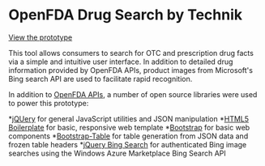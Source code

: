 # OpenFDA Drug Search by Technik

[View the prototype](http://tsuic.github.io/technik-openfda/)

This tool allows consumers to search for OTC and prescription drug facts via a simple and intuitive user interface. In addition to detailed drug information provided by OpenFDA APIs, product images from Microsoft's Bing search API are used to facilitate rapid recognition.

In addition to [OpenFDA APIs](https://open.fda.gov/api/reference/), a number of open source libraries were used to power this prototype:

*[jQUery](https://jquery.com/) for general JavaScript utilities and JSON manipulation
*[HTML5 Boilerplate](https://github.com/h5bp/html5-boilerplate) for basic, responsive web template
*[Bootstrap](http://getbootstrap.com/) for basic web components
*[Bootstrap-Table](https://github.com/wenzhixin/bootstrap-table) for table generation from JSON data and frozen table headers
*[jQuery Bing Search](http://cbenard.github.io/jquery-bingsearch/) for authenticated Bing image searches using the Windows Azure Marketplace Bing Search API